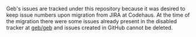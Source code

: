 Geb's issues are tracked under this repository because it was desired to keep issue numbers upon migration from JIRA at Codehaus. At the time of the migration there were some issues already present in the disabled tracker at [geb/geb](http://github.com/geb/geb) and issues created in GitHub cannot be deleted.
